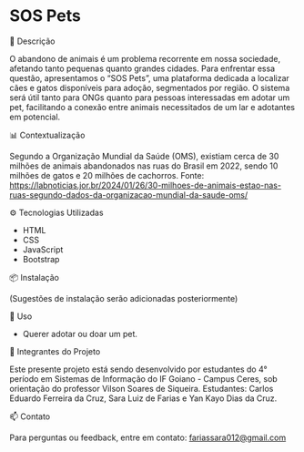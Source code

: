 # SOS Pets

📜 Descrição

O abandono de animais é um problema recorrente em nossa sociedade, afetando tanto pequenas quanto grandes cidades. Para enfrentar essa questão, apresentamos o “SOS Pets”, uma plataforma dedicada a localizar cães e gatos disponíveis para adoção, segmentados por região. O sistema será útil tanto para ONGs quanto para pessoas interessadas em adotar um pet, facilitando a conexão entre animais necessitados de um lar e adotantes em potencial.


📊 Contextualização

  Segundo a Organização Mundial da Saúde (OMS), existiam cerca de 30 milhões de animais abandonados nas ruas do Brasil em 2022, sendo 10 milhões de gatos e 20 milhões de cachorros. Fonte: https://labnoticias.jor.br/2024/01/26/30-milhoes-de-animais-estao-nas-ruas-segundo-dados-da-organizacao-mundial-da-saude-oms/


⚙️ Tecnologias Utilizadas

- HTML
- CSS
- JavaScript
- Bootstrap


📦 Instalação

(Sugestões de instalação serão adicionadas posteriormente)


🐶 Uso

- Querer adotar ou doar um pet.


👥 Integrantes do Projeto

  Este presente projeto está sendo desenvolvido por estudantes do 4° período em Sistemas de Informação do IF Goiano - Campus Ceres, sob orientação do professor Vilson Soares de Siqueira. Estudantes: Carlos Eduardo Ferreira da Cruz, Sara Luiz de Farias e Yan Kayo Dias da Cruz.

  
📫 Contato

Para perguntas ou feedback, entre em contato: fariassara012@gmail.com
